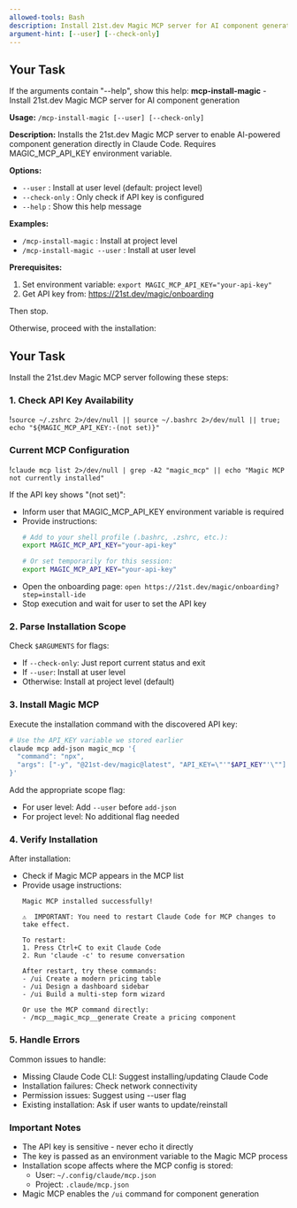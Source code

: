 ```yaml
---
allowed-tools: Bash
description: Install 21st.dev Magic MCP server for AI component generation
argument-hint: [--user] [--check-only]
---
```


## Your Task

If the arguments contain "--help", show this help:
**mcp-install-magic** - Install 21st.dev Magic MCP server for AI component generation

**Usage:** `/mcp-install-magic [--user] [--check-only]`

**Description:**
Installs the 21st.dev Magic MCP server to enable AI-powered component generation directly in Claude Code. Requires MAGIC_MCP_API_KEY environment variable.

**Options:**
- `--user`       : Install at user level (default: project level)
- `--check-only` : Only check if API key is configured
- `--help`       : Show this help message

**Examples:**
- `/mcp-install-magic`         : Install at project level
- `/mcp-install-magic --user`  : Install at user level

**Prerequisites:**
1. Set environment variable: `export MAGIC_MCP_API_KEY="your-api-key"`
2. Get API key from: https://21st.dev/magic/onboarding

Then stop.

Otherwise, proceed with the installation:

## Your Task

Install the 21st.dev Magic MCP server following these steps:

### 1. Check API Key Availability

!`source ~/.zshrc 2>/dev/null || source ~/.bashrc 2>/dev/null || true; echo "${MAGIC_MCP_API_KEY:-(not set)}"`

### Current MCP Configuration
!`claude mcp list 2>/dev/null | grep -A2 "magic_mcp" || echo "Magic MCP not currently installed"`

If the API key shows "(not set)":
- Inform user that MAGIC_MCP_API_KEY environment variable is required
- Provide instructions:
  ```bash
  # Add to your shell profile (.bashrc, .zshrc, etc.):
  export MAGIC_MCP_API_KEY="your-api-key"
  
  # Or set temporarily for this session:
  export MAGIC_MCP_API_KEY="your-api-key"
  ```
- Open the onboarding page: `open https://21st.dev/magic/onboarding?step=install-ide`
- Stop execution and wait for user to set the API key

### 2. Parse Installation Scope

Check `$ARGUMENTS` for flags:
- If `--check-only`: Just report current status and exit
- If `--user`: Install at user level
- Otherwise: Install at project level (default)

### 3. Install Magic MCP

Execute the installation command with the discovered API key:

```bash
# Use the API_KEY variable we stored earlier
claude mcp add-json magic_mcp '{
  "command": "npx",
  "args": ["-y", "@21st-dev/magic@latest", "API_KEY=\"'"$API_KEY"'\""]
}'
```

Add the appropriate scope flag:
- For user level: Add `--user` before `add-json`
- For project level: No additional flag needed

### 4. Verify Installation

After installation:
- Check if Magic MCP appears in the MCP list
- Provide usage instructions:
  ```
  Magic MCP installed successfully! 
  
  ⚠️  IMPORTANT: You need to restart Claude Code for MCP changes to take effect.
  
  To restart:
  1. Press Ctrl+C to exit Claude Code
  2. Run 'claude -c' to resume conversation
  
  After restart, try these commands:
  - /ui Create a modern pricing table
  - /ui Design a dashboard sidebar
  - /ui Build a multi-step form wizard
  
  Or use the MCP command directly:
  - /mcp__magic_mcp__generate Create a pricing component
  ```

### 5. Handle Errors

Common issues to handle:
- Missing Claude Code CLI: Suggest installing/updating Claude Code
- Installation failures: Check network connectivity
- Permission issues: Suggest using --user flag
- Existing installation: Ask if user wants to update/reinstall

### Important Notes

- The API key is sensitive - never echo it directly
- The key is passed as an environment variable to the Magic MCP process
- Installation scope affects where the MCP config is stored:
  - User: `~/.config/claude/mcp.json`
  - Project: `.claude/mcp.json`
- Magic MCP enables the `/ui` command for component generation